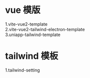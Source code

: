 # vue 模版

1.vite-vue2-template  
2.vite-vue2-tailwind-electron-template  
3.uniapp-tailwind-template


# tailwind 模板

1.tailwind-setting
